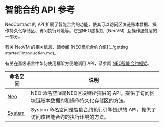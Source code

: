 # 智能合约 API 参考

NeoContract 的 API 扩展了智能合约的功能，使其可以访问区块链账本数据、操作持久化存储区、访问执行环境等。它是NEO虚拟机（NeoVM）互操作服务层的一部分。

有关 NeoVM 的相关信息，请参阅 [NEO智能合约介绍](../getting started/introduction.md)。

有关在高级语言中如何使用框架方便地调用 API，请参阅 [NEO智能合约框架](fw.md)。


| 命名空间                          | 说明                                       |
| ----------------------------- | ---------------------------------------- |
| [Neo](api/neo.md) | NEO 命名空间是NEO区块链所提供的 API，提供了访问区块链账本数据的和操作持久化存储区的方法。 |
| [System](api/system.md)       | System 命名空间是智能合约执行引擎提供的 API，提供了访问该智能合约的执行环境的方法。 |

